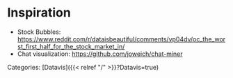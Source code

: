 # Inspiration

 - Stock Bubbles: https://www.reddit.com/r/dataisbeautiful/comments/vp04dv/oc_the_worst_first_half_for_the_stock_market_in/
 - Chat visualization: https://github.com/joweich/chat-miner

Categories:
[Datavis]({{< relref "/" >}}?Datavis=true)